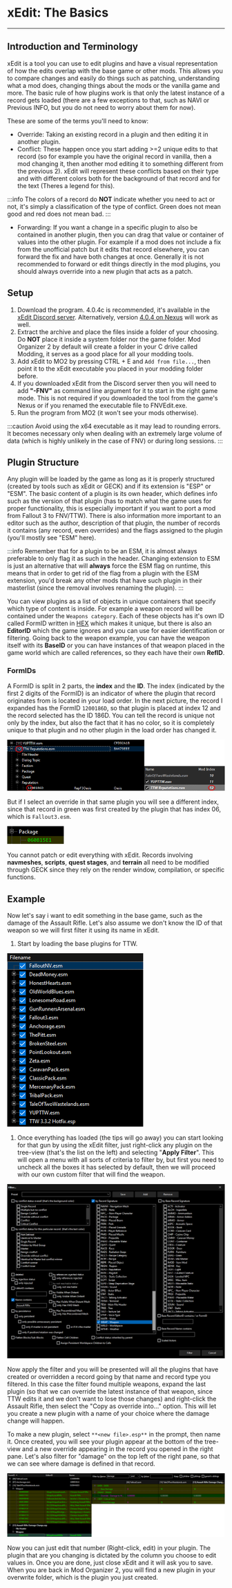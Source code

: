 ﻿# xEdit: The Basics
---

## Introduction and Terminology

xEdit is a tool you can use to edit plugins and have a visual representation of how the edits overlap with the base game or other mods. This allows you to compare changes and easily do things such as patching, understanding what a mod does, changing things about the mods or the vanilla game and more. The basic rule of how plugins work is that only the latest instance of a record gets loaded (there are a few exceptions to that, such as NAVI or Previous INFO, but you do not need to worry about them for now).

These are some of the terms you'll need to know:
- Override: Taking an existing record in a plugin and then editing it in another plugin.
- Conflict: These happen once you start adding >=2 unique edits to that record (so for example you have the original record in vanilla, then a mod changing it, then another mod editing it to something different from the previous 2). xEdit will represent these conflicts based on their type and with different colors both for the background of that record and for the text (Theres a legend for this).

:::info
The colors of a record do **NOT** indicate whether you need to act or not, it's simply a classification of the type of conflict. Green does not mean good and red does not mean bad.
:::

- Forwarding: If you want a change in a specific plugin to also be contained in another plugin, then you can drag that value or container of values into the other plugin. For example if a mod does not include a fix from the unofficial patch but it edits that record elsewhere, you can forward the fix and have both changes at once. Generally it is not recommended to forward or edit things directly in the mod plugins, you should always override into a new plugin that acts as a patch.

## Setup

1. Download the program. 4.0.4c is recommended, it's available in the [xEdit Discord server](https://discord.gg/5t8RnNQ). Alternatively, version [4.0.4 on Nexus](https://www.nexusmods.com/newvegas/mods/34703) will work as well.
2. Extract the archive and place the files inside a folder of your choosing. Do **NOT** place it inside a system folder nor the game folder. Mod Organizer 2 by default will create a folder in your C drive called Modding, it serves as a good place for all your modding tools.
3. Add xEdit to MO2 by pressing CTRL + E and `Add from file...`, then point it to the xEdit executable you placed in your modding folder before.
5. If you downloaded xEdit from the Discord server then you will need to add **"-FNV"** as command line argument for it to start in the right game mode. This is not required if you downloaded the tool from the game's Nexus or if you renamed the executable file to FNVEdit.exe.
4. Run the program from MO2 (it won't see your mods otherwise).

:::caution
Avoid using the x64 executable as it may lead to rounding errors. It becomes necessary only when dealing with an extremely large volume of data (which is highly unlikely in the case of FNV) or during long sessions.
:::

## Plugin Structure

Any plugin will be loaded by the game as long as it is properly structured (created by tools such as xEdit or GECK) and if its extension is "ESP" or "ESM". The basic content of a plugin is its own header, which defines info such as the version of that plugin (has to match what the game uses for proper functionality, this is especially important if you want to port a mod from Fallout 3 to FNV/TTW). There is also information more important to an editor such as the author, description of that plugin, the number of records it contains (any record, even overrides) and the flags assigned to the plugin (you'll mostly see "ESM" here).

:::info
Remember that for a plugin to be an ESM, it is almost always preferable to only flag it as such in the header. Changing extension to ESM is just an alternative that will **always** force the ESM flag on runtime, this means that in order to get rid of the flag from a plugin with the ESM extension, you'd break any other mods that have such plugin in their masterlist (since the removal involves renaming the plugin).
:::

You can view plugins as a list of objects in unique containers that specify which type of content is inside. For example a weapon record will be contained under the `Weapons category`. Each of these objects has it's own ID called FormID written in [HEX](https://en.wikipedia.org/wiki/Hexadecimal) which makes it unique, but there is also an **EditorID** which the game ignores and you can use for easier identification or filtering. Going back to the weapon example, you can have the weapon itself with its **BaseID** or you can have instances of that weapon placed in the game world which are called references, so they each have their own **RefID**.

### FormIDs

A FormID is split in 2 parts, the **index** and the **ID**. The index (indicated by the first 2 digits of the FormID) is an indicator of where the plugin that record originates from is located in your load order. In the next picture, the record I expanded has the FormID `1200186D`, so that plugin is placed at index 12 and the record selected has the ID 186D. You can tell the record is unique not only by the index, but also the fact that it has no color, so it is completely unique to that plugin and no other plugin in the load order has changed it.

![Index example](../static/img/indexexample.png)

But if I select an override in that same plugin you will see a different index, since that record in
green was first created by the plugin that has index 06, which is `Fallout3.esm`.

![Index example 2](../static/img/indexexample2.png)

You cannot patch or edit everything with xEdit. Records involving **navmeshes**, **scripts**, **quest stages**, and **terrain** all need to be modified through GECK since they rely on the render window, compilation, or specific functions.

## Example

Now let's say i want to edit something in the base game, such as the damage of the Assault Rifle. Let's also assume we don't know the ID of that weapon so we will first filter it using its name in xEdit.

1. Start by loading the base plugins for TTW.

![Example Loading Plugins](../static/img/exampleloading.png)

1. Once everything has loaded (the tips will go away) you can start looking for that gun by using the xEdit filter, just right-click any plugin on the tree-view (that's the list on the left) and selecting "**Apply Filter**". This will open a menu with all sorts of criteria to filter by, but first you need to uncheck all the boxes it has selected by default, then we will proceed with our own custom filter that will find the weapon.

![Example Filtering](../static/img/examplefilter.png)

Now apply the filter and you will be presented will all the plugins that have created or overridden a record going by that name and record type you filtered. In this case the filter found multiple weapons, expand the last plugin (so that we can override the latest instance of that weapon, since TTW edits it and we don't want to lose those changes) and right-click the Assault Rifle, then select the "Copy as override into..." option. This will let you create a new plugin with a name of your choice where the damage change will happen.

To make a new plugin, select `**<new file>.esp**` in the prompt, then name it. Once created, you will see your plugin appear at the bottom of the tree-view and a new override appearing in the record you opened in the right pane. Let's also filter for "damage" on the top left of the right pane, so that we can see where damage is defined in that record.

![Example Override](../static/img/exampleoverride.png)

Now you can just edit that number (Right-click, edit) in your plugin. The plugin that are you changing is dictated by the column you choose to edit values in. Once you are done, just close xEdit and it will ask you to save. When you are back in Mod Organizer 2, you will find a new plugin in your overwrite folder, which is the plugin you just created.
